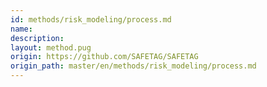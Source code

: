 ```yaml
---
id: methods/risk_modeling/process.md
name: 
description: 
layout: method.pug
origin: https://github.com/SAFETAG/SAFETAG
origin_path: master/en/methods/risk_modeling/process.md
---
```



